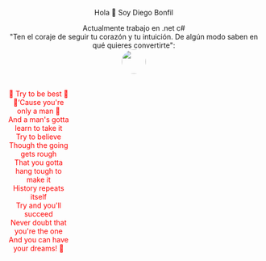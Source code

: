 <article>
    <p align="center" width="300">
        Hola 👋 Soy Diego Bonfil <br>
    </p>
    <p align="center" width="300">
        Actualmente trabajo en .net c# <br>
        "Ten el coraje de seguir tu corazón y tu intuición. De algún modo saben en qué quieres convertirte": <br>
        <img align="center" style="width: 48px; height: 48px; border-radius: 1000px;" src="https://github.com/user-attachments/assets/76d7c0fe-da2e-4879-90fe-85dd95181f50"/>
    </p>
    <p align="center" width="300" style ="width:25%; color:red ">
        <br>🎵 Try to be best 🎵<br>
        🎵‘Cause you're only a man 🎵<br>
        And a man's gotta learn to take it <br>
        Try to believe <br>
        Though the going gets rough <br>
        That you gotta hang tough to make it <br>
        History repeats itself <br>
        Try and you'll succeed <br>
        Never doubt that you're the one <br>
        And you can have your dreams! 🥇<br>
    </p>

</article>
